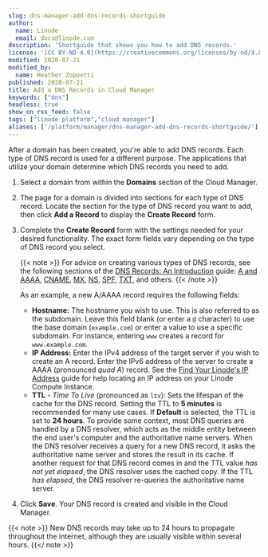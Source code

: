 ```yaml
---
slug: dns-manager-add-dns-records-shortguide
author:
  name: Linode
  email: docs@linode.com
description: 'Shortguide that shows you how to add DNS records.'
license: '[CC BY-ND 4.0](https://creativecommons.org/licenses/by-nd/4.0)'
modified: 2020-07-21
modified_by:
  name: Heather Zoppetti
published: 2020-07-21
title: Add a DNS Records in Cloud Manager
keywords: ["dns"]
headless: true
show_on_rss_feed: false
tags: ["linode platform","cloud manager"]
aliases: ['/platform/manager/dns-manager-add-dns-records-shortguide/']
---
```


After a domain has been created, you're able to add DNS records. Each type of DNS record is used for a different purpose. The applications that utilize your domain determine which DNS records you need to add.

1.  Select a domain from within the **Domains** section of the Cloud Manager.

1.  The page for a domain is divided into sections for each type of DNS record. Locate the section for the type of DNS record you want to add, then click **Add a Record** to display the **Create Record** form.

1.  Complete the **Create Record** form with the settings needed for your desired functionality. The exact form fields vary depending on the type of DNS record you select.

    {{< note >}}
For advice on creating various types of DNS records, see the following sections of the [DNS Records: An Introduction](/docs/guides/dns-records-an-introduction/) guide: [A and AAAA](/docs/guides/dns-records-an-introduction/#a-and-aaaa), [CNAME](/docs/guides/dns-records-an-introduction/#cname), [MX](/docs/guides/dns-records-an-introduction/#mx), [NS](/docs/guides/dns-records-an-introduction/#ns), [SPF](/docs/guides/dns-records-an-introduction/#spf), [TXT](/docs/guides/dns-records-an-introduction/#txt), and others.
{{< /note >}}

    As an example, a new A/AAAA record requires the following fields:

    - **Hostname:** The hostname you wish to use. This is also referred to as the subdomain. Leave this field blank (or enter a `@` character) to use the base domain (`example.com`) or enter a value to use a specific subdomain. For instance, entering `www` creates a record for `www.example.com`.
    - **IP Address:** Enter the IPv4 address of the target server if you wish to create an A record. Enter the IPv6 address of the server to create a AAAA (pronounced *quad A*) record. See the [Find Your Linode's IP Address](/docs/quick-answers/linode-platform/find-your-linodes-ip-address/) guide for help locating an IP address on your Linode Compute Instance.
    - **TTL** - *Time To Live* (pronounced as `lɪv`): Sets the lifespan of the cache for the DNS record. Setting the TTL to **5 minutes** is recommended for many use cases. If **Default** is selected, the TTL is set to **24 hours**. To provide some context, most DNS queries are handled by a DNS resolver, which acts as the middle entity between the end user's computer and the authoritative name servers. When the DNS resolver receives a query for a new DNS record, it asks the authoritative name server and stores the result in its cache. If another request for that DNS record comes in and the TTL value *has not yet elapsed*, the DNS resolver uses the cached copy. If the TTL *has elapsed*, the DNS resolver re-queries the authoritative name server.

1.  Click **Save**. Your DNS record is created and visible in the Cloud Manager.

{{< note >}}
New DNS records may take up to 24 hours to propagate throughout the internet, although they are usually visible within several hours.
{{</ note >}}